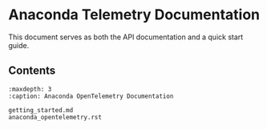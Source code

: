 # Anaconda Telemetry Documentation

This document serves as both the API documentation and a quick start guide.

## Contents

```{toctree}
:maxdepth: 3
:caption: Anaconda OpenTelemetry Documentation

getting_started.md
anaconda_opentelemetry.rst
